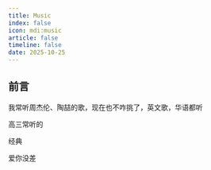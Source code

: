 ```yaml
---
title: Music
index: false
icon: mdi:music
article: false
timeline: false
date: 2025-10-25
---
```


## 前言
我常听周杰伦、陶喆的歌，现在也不咋挑了，英文歌，华语都听

高三常听的
<VidStack src="/music/手写的从前.mp3" title="手写的从前"  :autopause="true"/>

经典
<VidStack src="/music/告白气球.mp3" title="告白气球" :autopause="true"/>

爱你没差
<VidStack src="/music/爱你没差.mp3" title="爱你没差" :autopause="true"/>

